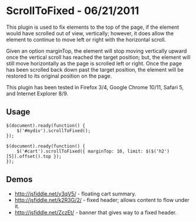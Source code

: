 ScrollToFixed - 06/21/2011
==========================

This plugin is used to fix elements to the top of the page, if the element
would have scrolled out of view, vertically; however, it does allow the
element to continue to move left or right with the horizontal scroll.

Given an option marginTop, the element will stop moving vertically upward
once the vertical scroll has reached the target position; but, the
element will still move horizontally as the page is scrolled left or right.
Once the page has been scrolled back down past the target position, the
element will be restored to its original position on the page.

This plugin has been tested in Firefox 3/4, Google Chrome 10/11, Safari 5,
and Internet Explorer 8/9.

## Usage ##

    $(document).ready(function() {
        $('#mydiv').scrollToFixed();
    });

    $(document).ready(function() {
        $('#cart').scrollToFixed({ marginTop: 10, limit: $($('h2')[5]).offset().top });
    });

## Demos ##

* http://jsfiddle.net/y3qV5/ - floating cart summary.
* http://jsfiddle.net/k2R3G/2/ - fixed header; allows content to flow under it.
* http://jsfiddle.net/ZczEt/ - banner that gives way to a fixed header.